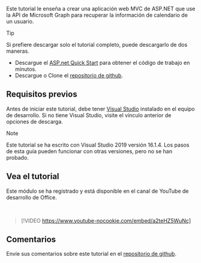 <!-- markdownlint-disable MD002 MD041 -->

Este tutorial le enseña a crear una aplicación web MVC de ASP.NET que use la API de Microsoft Graph para recuperar la información de calendario de un usuario.

> [!TIP]
> Si prefiere descargar solo el tutorial completo, puede descargarlo de dos maneras.
>
> - Descargue el [ASP.net Quick Start](https://developer.microsoft.com/graph/quick-start?platform=option-dotnet) para obtener el código de trabajo en minutos.
> - Descargue o Clone el [repositorio de github](https://github.com/microsoftgraph/msgraph-training-aspnetmvcapp).

## <a name="prerequisites"></a>Requisitos previos

Antes de iniciar este tutorial, debe tener [Visual Studio](https://visualstudio.microsoft.com/vs/) instalado en el equipo de desarrollo. Si no tiene Visual Studio, visite el vínculo anterior de opciones de descarga.

> [!NOTE]
> Este tutorial se ha escrito con Visual Studio 2019 versión 16.1.4. Los pasos de esta guía pueden funcionar con otras versiones, pero no se han probado.

## <a name="watch-the-tutorial"></a>Vea el tutorial

Este módulo se ha registrado y está disponible en el canal de YouTube de desarrollo de Office.

<!-- markdownlint-disable MD033 MD034 -->
<br/>

> [!VIDEO https://www.youtube-nocookie.com/embed/a2teHZ5WuNc]
<!-- markdownlint-enable MD033 MD034 -->

## <a name="feedback"></a>Comentarios

Envíe sus comentarios sobre este tutorial en el [repositorio de github](https://github.com/microsoftgraph/msgraph-training-aspnetmvcapp).
